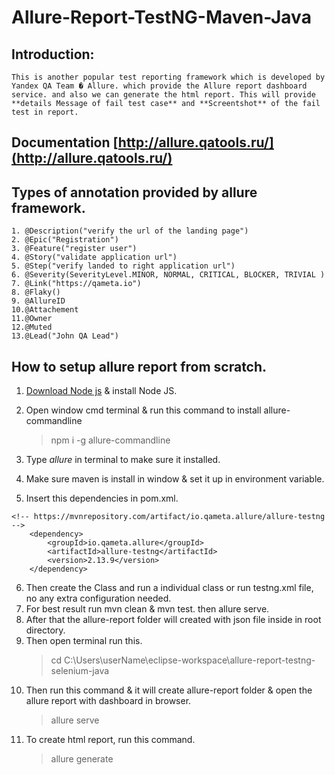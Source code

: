 # Allure-Report-TestNG-Maven-Java

## Introduction:
	This is another popular test reporting framework which is developed by Yandex QA Team � Allure. which provide the Allure report dashboard
	service. and also we can generate the html report. This will provide **details Message of fail test case** and **Screentshot** of the fail test in report.

## Documentation [http://allure.qatools.ru/](http://allure.qatools.ru/)

## Types of annotation provided by allure framework. 
	1. @Description("verify the url of the landing page")
	2. @Epic("Registration")
	3. @Feature("register user")
	4. @Story("validate application url")
	5. @Step("verify landed to right application url")
	6. @Severity(SeverityLevel.MINOR, NORMAL, CRITICAL, BLOCKER, TRIVIAL )
	7. @Link("https://qameta.io")
	8. @Flaky()
	9. @AllureID
	10.@Attachement
	11.@Owner
	12.@Muted
	13.@Lead("John QA Lead")

## How to setup allure report from scratch.
1. [Download Node js](https://nodejs.org/en/download/) & install Node JS.
		
2. Open window cmd terminal & run this command to install allure-commandline
	> npm i -g allure-commandline
3. Type _allure_ in terminal to make sure it installed.
4. Make sure maven is install in window & set it up in environment variable.
5. Insert this dependencies in pom.xml.
```
<!-- https://mvnrepository.com/artifact/io.qameta.allure/allure-testng -->
	<dependency>
	    <groupId>io.qameta.allure</groupId>
	    <artifactId>allure-testng</artifactId>
	    <version>2.13.9</version>
	</dependency>
```
6. Then create the Class and run a individual class or run testng.xml file, no any extra configuration needed.
7. For best result run mvn clean & mvn test. then allure serve.
8. After that the allure-report folder will created with json file inside in root directory.
9. Then open terminal run this.
	> cd C:\Users\userName\eclipse-workspace\allure-report-testng-selenium-java
10. Then run this command & it will create allure-report folder & open the allure report with dashboard in browser.
	> allure serve
11. To create html report, run this command.
	> allure generate